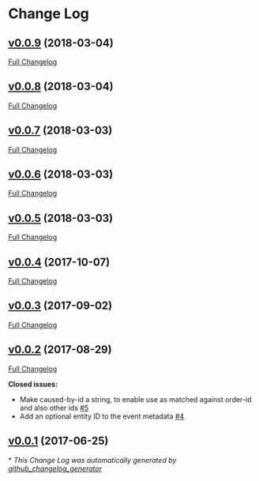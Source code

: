 # Change Log

## [v0.0.9](https://github.com/muoncore/stack-event/tree/v0.0.9) (2018-03-04)
[Full Changelog](https://github.com/muoncore/stack-event/compare/v0.0.8...v0.0.9)

## [v0.0.8](https://github.com/muoncore/stack-event/tree/v0.0.8) (2018-03-04)
[Full Changelog](https://github.com/muoncore/stack-event/compare/v0.0.7...v0.0.8)

## [v0.0.7](https://github.com/muoncore/stack-event/tree/v0.0.7) (2018-03-03)
[Full Changelog](https://github.com/muoncore/stack-event/compare/v0.0.6...v0.0.7)

## [v0.0.6](https://github.com/muoncore/stack-event/tree/v0.0.6) (2018-03-03)
[Full Changelog](https://github.com/muoncore/stack-event/compare/v0.0.5...v0.0.6)

## [v0.0.5](https://github.com/muoncore/stack-event/tree/v0.0.5) (2018-03-03)
[Full Changelog](https://github.com/muoncore/stack-event/compare/v0.0.4...v0.0.5)

## [v0.0.4](https://github.com/muoncore/stack-event/tree/v0.0.4) (2017-10-07)
[Full Changelog](https://github.com/muoncore/stack-event/compare/v0.0.3...v0.0.4)

## [v0.0.3](https://github.com/muoncore/stack-event/tree/v0.0.3) (2017-09-02)
[Full Changelog](https://github.com/muoncore/stack-event/compare/v0.0.2...v0.0.3)

## [v0.0.2](https://github.com/muoncore/stack-event/tree/v0.0.2) (2017-08-29)
[Full Changelog](https://github.com/muoncore/stack-event/compare/v0.0.1...v0.0.2)

**Closed issues:**

- Make caused-by-id a string, to enable use as matched against order-id and also other ids [\#5](https://github.com/muoncore/stack-event/issues/5)
- Add an optional entity ID to the event metadata [\#4](https://github.com/muoncore/stack-event/issues/4)

## [v0.0.1](https://github.com/muoncore/stack-event/tree/v0.0.1) (2017-06-25)


\* *This Change Log was automatically generated by [github_changelog_generator](https://github.com/skywinder/Github-Changelog-Generator)*